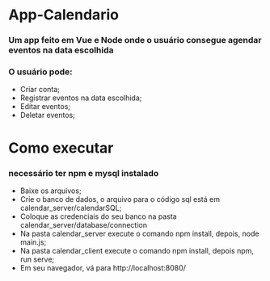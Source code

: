# App-Calendario

### Um app feito em Vue e Node onde o usuário consegue agendar eventos na data escolhida

### O usuário pode: 

- Criar conta;
- Registrar eventos na data escolhida;
- Editar eventos;
- Deletar eventos;

# Como executar

### necessário ter npm e mysql instalado

- Baixe os arquivos;
- Crie o banco de dados, o arquivo para o código sql está em calendar_server/calendarSQL;
- Coloque as credenciais do seu banco na pasta calendar_server/database/connection
- Na pasta calendar_server execute o comando npm install, depois, node main.js;
- Na pasta calendar_client execute o comando npm install, depois npm, run serve;
- Em seu navegador, vá para  http://localhost:8080/
